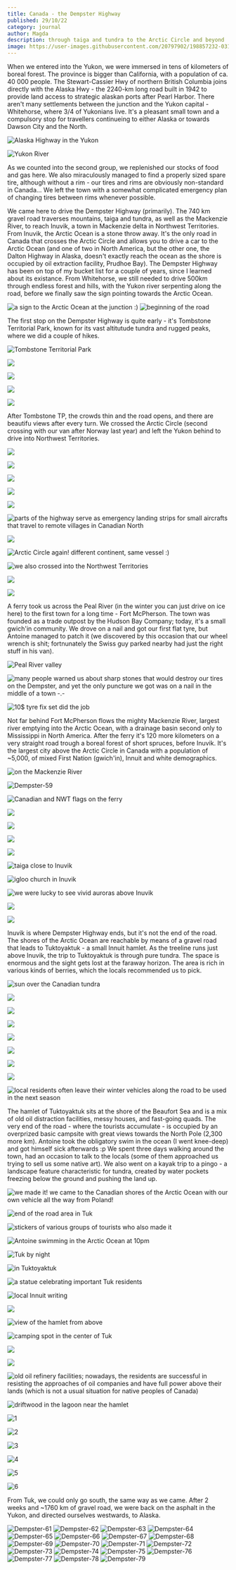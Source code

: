 ```yaml
---
title: Canada - the Dempster Highway
published: 29/10/22
category: journal
author: Magda
description: through taiga and tundra to the Arctic Circle and beyond
image: https://user-images.githubusercontent.com/20797902/198857232-031d9c8d-28ca-4395-81f0-55954b417577.jpg
---
```


When we entered into the Yukon, we were immersed in tens of kilometers of boreal forest. The province is bigger than California, with a population of ca. 40 000 people. The Stewart-Cassier Hwy of northern British Columbia joins directly with the Alaska Hwy - the 2240-km long road built in 1942 to provide land access to strategic alaskan ports after Pearl Harbor. There aren't many settlements between the junction and the Yukon capital - Whitehorse, where 3/4 of Yukonians live. It's a pleasant small town and a compulsory stop for travellers continueing to either Alaska or towards Dawson City and the North.

![Alaska Highway in the Yukon](https://user-images.githubusercontent.com/20797902/198857232-031d9c8d-28ca-4395-81f0-55954b417577.jpg)

![Yukon River](https://user-images.githubusercontent.com/20797902/198857234-4669bd99-d1c6-4283-a75a-5b3dd7b0800d.jpg)

As we counted into the second group, we replenished our stocks of food and gas here. We also miraculously managed to find a properly sized spare tire, although without a rim - our tires and rims are obviously non-standard in Canada... We left the town with a somewhat complicated emergency plan of changing tires between rims whenever possible.

We came here to drive the Dempster Highway (primarily). The 740 km gravel road traverses mountains, taiga and tundra, as well as the  Mackenzie River, to reach Inuvik, a town in Mackenzie delta in Northwest Territories. From Inuvik, the Arctic Ocean is a stone throw away. It's the only road in Canada that crosses the Arctic Circle and allows you to drive a car to the Arctic Ocean (and one of two in North America, but the other one, the Dalton Highway in Alaska, doesn't exactly reach the ocean as the shore is occupied by oil extraction facility, Prudhoe Bay). The Dempster Highway has been on top of my bucket list for a couple of years, since I learned about its existance. From Whitehorse, we still needed to drive 500km through endless forest and hills, with the Yukon river serpenting along the road, before we finally saw the sign pointing towards the Arctic Ocean. 

![a sign to the Arctic Ocean at the junction :)](https://user-images.githubusercontent.com/20797902/198857236-a1457281-866a-499b-a935-c400aead67b8.jpg)
![beginning of the road](https://user-images.githubusercontent.com/20797902/198857237-f5b29bd7-6c1b-45d6-bfcc-62368b5b517e.jpg)

The first stop on the Dempster Highway is quite early - it's Tombstone Territorial Park, known for its vast altitutude tundra and rugged peaks, where we did a couple of hikes.

![Tombstone Territorial Park](https://user-images.githubusercontent.com/20797902/198857243-d5abf3fd-aaf0-42f1-93d8-dbbb40b99170.jpg)

![](https://user-images.githubusercontent.com/20797902/198857267-e4858e93-a48a-4c40-bd0a-5896a52bad83.jpg)

![](https://user-images.githubusercontent.com/20797902/198857272-aea199e2-7562-4d89-9ba7-4b6c86e99b87.jpg)

![](https://user-images.githubusercontent.com/20797902/198857276-fc49b0c9-bbb5-4697-b477-a9652cc25f2c.jpg)

![](https://user-images.githubusercontent.com/20797902/198857278-5d280b78-dc69-438a-9443-30b02356ea32.jpg)


After Tombstone TP, the crowds thin and the road opens, and there are beautifu views after every turn. We crossed the Arctic Circle (second crossing with our van after Norway last year) and left the Yukon behind to drive into Northwest Territories. 

![](https://user-images.githubusercontent.com/20797902/198857280-a6a91ff1-c970-42f7-ae49-1105abdd8b6b.jpg)

![](https://user-images.githubusercontent.com/20797902/198857282-cdd6ffa1-1f63-4853-a0db-f7c275f73ca3.jpg)

![](https://user-images.githubusercontent.com/20797902/198857284-52407cd4-d921-4bd0-b687-dd72f6eb1366.jpg)

![](https://user-images.githubusercontent.com/20797902/198857285-1fcad29e-ef8b-4901-8ea0-7c81ef6e3a36.jpg)

![](https://user-images.githubusercontent.com/20797902/198857286-40272108-8ceb-467d-973f-950f1049421a.jpg)

![parts of the highway serve as emergency landing strips for small aircrafts that travel to remote villages in Canadian North](https://user-images.githubusercontent.com/20797902/198857288-9a684f10-7071-4324-884e-8a2dbfe55d28.jpg)

![](https://user-images.githubusercontent.com/20797902/198857290-ff7e1356-4b23-4ea9-82a8-f1a2a7d53a52.jpg)

![Arctic Circle again! different continent, same vessel :)](https://user-images.githubusercontent.com/20797902/198865914-0a08f90f-9c54-421a-bb31-f86644bf4e94.jpg)

![we also crossed into the Northwest Territories](https://user-images.githubusercontent.com/20797902/198857291-5542d88e-0b35-492f-9589-bf6f7254061d.jpg)

![](https://user-images.githubusercontent.com/20797902/198857294-d928a3eb-fab7-4176-8fff-64e56e315aba.jpg)

![](https://user-images.githubusercontent.com/20797902/198857295-bfe01420-bcfb-496a-9ec6-0238974b0413.jpg)


A ferry took us across the Peal River (in the winter you can just drive on ice here) to the first town for a long time - Fort McPherson. The town was founded as a trade outpost by the Hudson Bay Company; today, it's a small gwich'in community. We drove on a nail and got our first flat tyre, but Antoine managed to patch it (we discovered by this occasion that our wheel wrench is shit; fortnunately the Swiss guy parked nearby had just the right stuff in his van). 

![Peal River valley](https://user-images.githubusercontent.com/20797902/198857297-807aabbe-8630-4914-bc13-23bffc68f76b.jpg)

![many people warned us about sharp stones that would destroy our tires on the Dempster, and yet the only puncture we got was on a nail in the middle of a town -.-](https://user-images.githubusercontent.com/20797902/198857299-4889c883-6ddd-4071-a745-a0802a32a331.jpg)

![10$ tyre fix set did the job](https://user-images.githubusercontent.com/20797902/198857303-1bbe5f34-e318-4163-be87-1d500207dec5.jpg)


Not far behind Fort McPherson flows the mighty Mackenzie River, largest river emptying into the Arctic Ocean, with a drainage basin second only to Mississippi in North America. After the ferry it's 120 more kilometers on a very straight road trough a boreal forest of short spruces, before Inuvik. It's the largest city above the Arctic Circle in Canada with a population of ~5,000, of mixed First Nation (gwich'in), Innuit and white demographics. 

![on the Mackenzie River](https://user-images.githubusercontent.com/20797902/198857306-4156b250-44d5-447b-85d3-90bbe337f87c.jpg)

![Dempster-59](https://user-images.githubusercontent.com/20797902/198857406-ab605959-65de-4ca6-af5b-ab0d302cdb99.jpg)

![Canadian and NWT flags on the ferry](https://user-images.githubusercontent.com/20797902/198857407-6fdc3f1c-808d-4ed2-8a79-185d9bfb4b0f.jpg)

![](https://user-images.githubusercontent.com/20797902/198857395-14c21c26-8cd2-46f8-9a0f-2eff1c9b7090.jpg)

![](https://user-images.githubusercontent.com/20797902/198857399-1e73ee2f-2758-49eb-a74f-366f5c33510b.jpg)

![](https://user-images.githubusercontent.com/20797902/198857402-0a016636-a658-4510-995f-abc9a4104f17.jpg)

![](https://user-images.githubusercontent.com/20797902/198857404-b74d8fbd-26ce-4090-a566-34044b63f90a.jpg)

![taiga close to Inuvik](https://user-images.githubusercontent.com/20797902/198857382-ab554e4e-1ebd-43a6-b41e-0ddaa7d7a1ff.jpg)

![igloo church in Inuvik](https://user-images.githubusercontent.com/20797902/198857385-9b819793-658b-4ea6-bc76-c53eaf50e0c1.jpg)

![we were lucky to see vivid auroras above Inuvik](https://user-images.githubusercontent.com/20797902/198857387-49456612-47be-4e2b-b206-9e2a180c71fd.jpg)

![](https://user-images.githubusercontent.com/20797902/198857390-420f1456-e144-4b3b-a079-fec8a20add0a.jpg)

![](https://user-images.githubusercontent.com/20797902/198857392-7bbc0e28-a1ea-4268-90e6-a3b853e908b1.jpg)

Inuvik is where Dempster Highway ends, but it's not the end of the road. The shores of the Arctic Ocean are reachable by means of a gravel road that leads to Tuktoyaktuk - a small Innuit hamlet. As the treeline runs just above Inuvik, the trip to Tuktoyaktuk is through pure tundra. The space is enormous and the sight gets lost at the faraway horizon. The area is rich in various kinds of berries, which the locals recommended us to pick.

![sun over the Canadian tundra](https://user-images.githubusercontent.com/20797902/198857309-0fc4ba3c-8018-4066-b039-dc807cd94905.jpg)

![](https://user-images.githubusercontent.com/20797902/198857313-7545bc05-b746-4597-a655-b5785d83ad47.jpg)

![](https://user-images.githubusercontent.com/20797902/198857318-b0af405d-3180-482b-9cf3-77b7d383a60f.jpg)

![](https://user-images.githubusercontent.com/20797902/198857367-8d697416-480d-42b2-bcca-5a8f22c1a86c.jpg)

![](https://user-images.githubusercontent.com/20797902/198857370-81ad3a22-9996-4b42-a955-ed29a80d3a62.jpg)

![](https://user-images.githubusercontent.com/20797902/198857375-0317ac9f-f68a-47f2-b9fd-76746016e48a.jpg)

![](https://user-images.githubusercontent.com/20797902/198857366-976e6eaf-12de-48af-a008-4941e6f68c88.jpg)

![](https://user-images.githubusercontent.com/20797902/198857377-7a6e352c-9cee-4dd6-8a33-0852a1429adf.jpg)

![local residents often leave their winter vehicles along the road to be used in the next season](https://user-images.githubusercontent.com/20797902/198857379-addcc986-ae04-4654-8057-5da05ee030fe.jpg)

The hamlet of Tuktoyaktuk sits at the shore of the Beaufort Sea and is a mix of old oil distraction facilities, messy houses, and fast-going quads. The very end of the road - where the tourists accumulate - is occupied by an overprized basic campsite with great views towards the North Pole (2,300 more km). Antoine took the obligatory swim in the ocean (I went knee-deep) and got himself sick afterwards :p We spent three days walking around the town, had an occasion to talk to the locals (some of them approached us trying to sell us some native art). We also went on a kayak trip to a pingo - a landscape feature characteristic for tundra, created by water pockets freezing below the ground and pushing the land up. 

![we made it! we came to the Canadian shores of the Arctic Ocean with our own vehicle all the way from Poland!](https://user-images.githubusercontent.com/20797902/198857320-5e4a5f01-731c-462b-a420-de711e8fbf54.jpg)

![end of the road area in Tuk](https://user-images.githubusercontent.com/20797902/198857329-fe8e53c1-2bac-448c-8b42-2203424c5c86.jpg)

![stickers of various groups of tourists who also made it](https://user-images.githubusercontent.com/20797902/198857332-890ba066-6b11-492d-a49a-83ce4d4b2ccf.jpg)

![Antoine swimming in the Arctic Ocean at 10pm](https://user-images.githubusercontent.com/20797902/198857334-ebcfaa79-3c37-4df6-bb63-6ef3c9349a63.jpg)

![Tuk by night](https://user-images.githubusercontent.com/20797902/198857335-3a86f082-8c87-4717-97e9-08708640caf6.jpg)

![in Tuktoyaktuk](https://user-images.githubusercontent.com/20797902/198857346-fa2b6bb0-f61d-454b-825b-4c01ae49a7da.jpg)

![a statue celebrating important Tuk residents](https://user-images.githubusercontent.com/20797902/198857339-6381a733-d343-4153-a263-d0f271899654.jpg)

![local Innuit writing](https://user-images.githubusercontent.com/20797902/198857344-52c3688d-5484-49f7-9b97-6116673453d5.jpg)

![](https://user-images.githubusercontent.com/20797902/198857350-3839fcd4-9137-4d0f-bb2c-86e1a1f1db4e.jpg)

![view of the hamlet from above](https://user-images.githubusercontent.com/20797902/198857351-5bded6ef-5f2e-437f-b425-3b8a60febf9c.jpg)

![camping spot in the center of Tuk](https://user-images.githubusercontent.com/20797902/198857352-312cb9fd-6caf-4c30-8262-a31fad177072.jpg)

![](https://user-images.githubusercontent.com/20797902/198857356-323a1ef0-2ba0-4720-b932-be053db23c00.jpg)

![](https://user-images.githubusercontent.com/20797902/198857359-aaffe601-9f33-4412-a24d-7ec10cd10b83.jpg)

![old oil refinery facilities; nowadays, the residents are successful in resisting the approaches of oil companies and have full power above their lands (which is not a usual situation for native peoples of Canada)](https://user-images.githubusercontent.com/20797902/198857361-9ff8b5bb-2114-4e6d-90c1-0092dffcc7ad.jpg)

![driftwood in the lagoon near the hamlet](https://user-images.githubusercontent.com/20797902/198857363-26365962-0e5a-4819-aafc-3cd306c90577.jpg)

![1](https://lh3.googleusercontent.com/Enyc7J8AmH2h3mv-Fw1EJS17-Vb_GuqOgB320AgchkNuNEvnHmzwkFsfYZwydzY_FVjy-wLP4vTJJZA0UGYV7dGjVop9wV5L8UBnrxS-msvvXeqB1Qx7xXlvjJoNeSZsVDlyn7DxT2Ps56h9Nq014NsP1cypYayd9nRyDmP3G5BX5F1i6Ey-4356DaDoOujy6375yj1Ab5gTppcRwyOeJ63paafybC8qHvmyYbp1ZGxkgL5OJ18RO94el18KK69P-mSio29__aESQCNa6m4fSnVWoEmT-soYP72T-7iZxG4d-RstvqnPjfG9c53cmQiWCP6RL1_7Pp76ZiqQpt_IajQrgr0tQvsSpMyH-0swg5JFnC09qFm4JtIihoSR6nXgTl0JZdsQJuwN8-7DL1hSoLHBerZpxmve2-jY9o0EfTh1AbaZbYfOahlaJuNZmatNlRcdPJz86IWXVXZ1a1V1OrBZAmyfdZRVlZOFJ2Up_urwNU1hJxhSWkzNqnEXTjbsUwn-rRl3u4dHLJHJ4Asm1IBdUx4zPV27ceM2xLvII34Yn-i6przXt2Ku2BQsELP74KqHr2Hx_i_6_pFL0Ar456_HAGhDbAVN_H8iX5nR-P31FeYShJKooYg3x9U5uGh5KQclUdIFadkkiHoZ8tdluHxcj5FwUdBc2hSNcqsfxVIOf_e0ka876AkFvZvntZmepMSZkAyjvgsdRdZQqBP1hvmjVSI5J2ln12oNWIjIway9fVfUiQgpaDPwtzPX_h4NB1OITPsHJsoA7CjJxMso2Zh3uxdQj21Q-w-fJYb8CWXwv_6AOajSDflCq0PTFrmNjq32DEnaHUd_oySZ4nCbBfd1KMW6hif3XLVd_iLJT3vpjyjC-jEXlLcg-ccylMQlF2rp9m61oKkm7ynYuOr25Ju4BzeOYR_K-oun-UH6KFHRXHl_8HvFhrQoYDe0j0-NRJtcttw1J5LLgGIKFotQxY7Ib2rY9rw8hBwpcb_EEA=w1500-h1000-no)

![2](https://lh3.googleusercontent.com/zDEW_NAzkV7rDxPtbduwNmhRi-VYEkDBlVy3PXbMpcWN-j3ehyunwJGbPNAt75Y_ly1mtsilMv-VYbWD3XBXwQklZCWIwUeczft8nNpjGsn8yiyVRuOmMMpveZKvOOhLIYUelSVMqi2PGNw90TPuwxYVBuL2mu9T0CGx79qetZca5RUKc3D1RRTSmYSLBH7HYYEfzkQZ4VelDklxDs0UypXDaP3u7HP3c5uqLupXbSuH0PCxiPEqBcklMkSIafwKlZKE_hTQGwwyj_EV0gZF70106xcZ-e62jr44_LUOhINRD3MxrS_9sJStjscsdoPhG0lVmBghxoHv1EsD4PdaYYFJhofOYuyDykHFRvT74G6PxiUogK3kBwTtad_z97xIT1K0poNkpYUf7s0zj9ii5CzKsxj0n61J4ivT5gF5zbSmVJIHMInMYpbN5Sgo2gdgYRXRF0RtxXeHnb2H0azRnADkj85jtco7a9P-OmgjPODPHEFLmjw2Meq3cF4LDfDRIe5u1Pv2eUxdy39clpL4NsYip2vlCjeJy6NPyEhPYByXw8V_m7uasknPb0IqBN85k_2PKdDdwF9qVV5Feif9BN8fJPZYFKEmWyFQj01zXgkUXIj5_1UKRXdDaEuuw6YlAOUAlEfYrfyzl7m12kuK8SvPCmxoQjqzjcSL1jo5LNhb-crrZyqnC0r2dGNSx0KDiwy5GTXbw4dZMWv6afB2nxrLh27lS6f7v8lJ_aEldvdGBm6einpuECnmW4NXd7rURU25dejmeradoJ-UaCMMztr97JyxCYRK5tVgHXfPzqPDyw9xXlWucwuBWxv8P37QdMKd8VR9d7InTdzqauLuumxOFf6xmlpyHINViidTA8iwJYqcEc_tZ4_3UrLzXSWo2uhccevYTkfxQbB_nrFj1vFp2sXSaurGbWVtfXgQ3Nml9Qz3M0miXcpg7nX32sgfPDGEaHKc2xeFXRmGMyx3qfwqdGvNWbvduPzPBn85yg=w1500-h1000-no)

![3](https://lh3.googleusercontent.com/CIdxW-A719XgpusEggwQxGXQOUPRRUa0YfeU80gbV_HgqpQEadyde-jbkA6MmixQkEzB9FE2aPXfwg9sTe5QdewWXY0tRO9lM7bKA0atLTG96SJzkKuiQamr1IqSZD4cG0XR2TcXWFNFFd5ftTXV_v4UCeX_4aIVhP7hTIdn0rZDNtgCMwHv5hyDN7ccR7q0KkPkPz7LI3RcHwpzZwm6JS50BY0JX60RIEYaP7q6OjqDzNmDbsxNht39n3mhzlrcORHQyTYvlhsoC6ImC8fU4AFumZ7Mm1CU38lSS0Ci6Y92p9SX2ymXG4NNDPm2HkOm5bVuscBzRZeqOU9sqmER07U-DiN4nJv9EaaQwW0nU1UiOLff-h_g-EzW5ZbcFLC8YEgHuwazjmLsig5D9Gsvk81sFMTzL4MIKjrY6yiJYlm8GlqZpotKLGK2kypuRgSYl-Dnjprf8zYyEqYn_3pEYLdaeeEwFyvHLA0nYyyyUTrpxXCnbYiyfgOkAby47fjawxLyb9QXOBW0PzobWEWw7pozFYYmPSrYtKyIaL7rf1RSwxkMmtUfRy9WW_xccplhcHid8VWUonmhec4CL6yjeY1qM8luOMunv5j0Z1HU_yePFQgLRJMeXVhKiG5BIdBcog-oek9ZMHrPVaXfcQx7AdWh5t1bm7fDV8-n1Bth9Fcn9ICK3ksswa5EZ9NcS7txogv5p68pZ-le6RGQNuEwuuLuH8r5xUylnuihuRPonUegpmAuyyKSofDlol7qlI_AELRec806F23kGOXVx476klZa9U9IJuVQE8Kbl1Cy_k9Nrk-KvJs7ace_NDmIar4YQcjeXBPQYdJpd3KKqsnF-_lD7EDUUQ5H8ulGFzvkrb27aOn59AN5ROTnm7I0BwMe8aXuKhhpWsvan8SgFdPZX2YGDf3PKETvzzN8F2mjvvwDewZGD8VCFRBJ0Mb29ZH1d2RGu-rUyaydUQbYWyL6yu7DEc7X8-gDw9RSEnCuXw=w1500-h1000-no)

![4](https://lh3.googleusercontent.com/dMh4FJfH0m3oEpBDFdhGS337YBpq8_Kk37215Tgs5EHWjpHgU1oXO_pr9WS6GRnvHAtn5RSoKgCEp6VEZcDbzWEMJKxuRCARUKx3RWweQu1exUfD_e9ZrJihctFWz1pYLwW7u1ucnNHJEL95N0ebkfXIVQr8l7pDL44MTtqtRFFdOEoihQg3rflRjAe1s5HjbNyhTVyn1GKOILtpodJXGPSV-b83wImLM_9MAekk1ZFcgfHoLlf1tx2IcrTdVuRn9RXtndt6PainFLNZ3Nb2YNGePSUW8CngVqEDVx4ukaQwqvqk_0CcYGkBEFhrPVO8MsKWYCBPa6jIJGTf-hOoCFJRhIvNLumvEiA1qJkUKgENVWqCWSzStw5gEtdYnkZRZA9dmvXtnNkj6GKfKNf6fiKgDkyQnC2h6Akz7kb7EubLovZMtvvXH4w4d8a5Sj-1HAZbwwzNvkvTaqVz4_ZwuGX2oY0pS_oXKcTmDa7auIoiEMFc7-AMrsMzRmITb1BlGXDSimxj2ym9HZGDDuVv8osljAsEfRlW08e8KdsiPIrL0hAp2qw9Yg1m6xGIOdRjhR85pijF4tVukP78PaWCSBxVoKsk_dPelJ_lrJty1Wgvl-Ig0ywDjU7D2aHpTfqHjRr8X55jfCtpWQe5gAM93WudtkI5GHvI5paHVCeDqchlF55N1dR3YxSFTJ4j5kTdcZoYG2Uq3TkC3LaTW4wyLm1ajMqYpXupI9lj-XCwwHQD92nmRo_QyhuvK-domfo6NEoayfkBM3DCoHQA9Ej9RvjlsOu0A-ENd5PH3EnZqTcsH9SopIlm1RI3AhvczfBc2nyZgpAADndB_iqonuzM92KzOaPKBjTgAVF3MgjD1F8mkH_IplPDgk4w9QLKUTTyMA4vl-yt3I0I0CaTwViL7fD0q1Cp8Y7WIq29u_AdBi-Dx1oDVy9v4svjsHgn8gyBCrSM5F7kmyqh1DBnv3Lp9Z2mkULlVwVT-1mOBRK7jg=w1500-h1000-no)

![5](https://lh3.googleusercontent.com/wM4-w4WcamwCAQviLiPmjlZmDXFIoRoYGUZebOnRrPXwv3Pb0bSCGWkMb2j3gNBpbng_mhLdRK1Gg3BHixamKFKVxWowpv57VLGUlMsemdkWqzA4FNbue6a2hcU22PMnannPGzHB8cNc5TUysvroq5u9G0pcAm3fE_NvaGRDyfx1JoBF1b7mryfcJn_cXLztREsp5FdV22OWMdEeBBCafCiuIy6T9WSnSUw5nx-s2dqaHRyOwXaKPO0xVdUDLtIfvRm5I1ZlVAKtovhHSkr7c7TLdPZ1w04h-cqY_8NxwE2853RKS1R9FtohtMb0qxonEaYvGnhFItxdl-1oOhPjhQSEOgBlT3VRoF4MCh1NMJBgnQKtBIH7GIBlcKi0wY1sIQ4WQvjbEHvMlriP03pMeOUk_8Hymg0A3Mes8FMEYU-1ls2S-qGpWe04ZO0dEzaWqJmGVHkQjbExiNHp6WSqBTJIldHfLfJ8Y0O22tj1M0rsyW5TOCExBXFgq-8FPnIWy8PpuJ9uaDIoX70xN0NVJu8CgqhX2EDUajhcZAhlnY6YWkXAZwRN4J8V2vpujbF523EzaCZ9r8kgQcinQl2VdIUBJpbAARPpiN6e2O1FfNj8IBUmdCag8bWXJYKdSSxPQDltFEQjP5rLu4XTMIaXRIKra0iS8PWbNj4_asp7_zyIIj9hjzhSZb2Gzi1vQtRASzqTQ--vxgwx8JUQl8Qhmo6RVvDePZUyYlNF38ITPGD2UdkYi37SNnEqepxUdMgW_0QbW317GFXlSNwa_PzD4nBiOQn2AvDSJFLoQ30NB4O7xD-KtVZJYcyKNJByI6JVR38d5M__yUxc3RMJ93NWKHmksryqtH94AdsSRikW-ewaKwFO_L8UJsVTjfgT1-aD24JNq14RHUGrdPnykhSGGfMucD6beHfZsl410x3BBaGiEKxS27g5gi7Av0fAnGewxbHr-SKPLOU0ivXuvnhChn4b0Wk-_6gk_UW-B1_hUQ=w1500-h1000-no)

![6](https://lh3.googleusercontent.com/BGNeMNhwTnyjrku0k8ewffGg4gPHIyqH-lICxmighcXVp1IHp5wiGhQ5EmimLcZz1NNFGsAAhiPGpmPjuH-skJ23Y5wWf43qM2YZN9BrURDkOKnW88GgDRDapDyow90lsntWYEv9ohV9QRfWKZt6Wo38V8KAGpnd3BqBdMJOy7-s5rU124AU2u9VA8YhcP6ndNFcFKJdMfh2c4yZPs-3w_7p3KTZXDEoqj1u3D2SSTb-STT8dMsTdWhBLto1GDX72gjdRkHMhMptZyiM2hcP77bHt69hEgU6yk7DuodNHrMI2Nqe_60d3cB8U8wz0eyjo4xuPf38xHgpX8mzcg_E8mVS6UzMsUN_UMmxX94vVY80P9GaOCxmB9pAc3iHjxr382L6VFQQ-VIPXQRl8EuXt1-VqyHSe5EHeFNR37RlgsGLWCNLF4z-kNI6Lgf9lCBJJwwGleMeoNSLI2HuRawg4sA-9QEPk7kM3XOPTu9dZym3T2x4N1P-UhTt_twg8xlbcJmsasZzStyxoNcUqi3UY_-1Cv0x2lmfQgr-3RvRb8vlZN1jNnVawHFA3JkS3DU2C5MXlApK_trThl7aXug4JMAr_Hqhmt7x0woqA6rzgJmaP7XLcp6wJYPR7mcPADXr6Epd8k-a1xw_GRIEX2iCnSc3Hn8FQ23gpvimEpG-Vh6GckIf45ie1HceCQDssGRqpoqNjv8LkITbHXYI1tWHCu3tNsCZWIT-g9wCtIyLhOjlL0EyNDI0MmOo54bEC2rXuFGcbPsNhYXwHpdO8ZMVCnEHi3743CLr8zOERAZOaM3wwTGW6ZytY2cDsTblKvoAQiycnnCoIVuRqz9aDca3NpVuCIp3vg0u77-13xRz7iBnB0mVfom6uSfF0F1lqSYkk-l2ZD2Mr5T3e2lMFYgT09a1iVUsyxJyckAh6NCD0u6L_WCTjXIzbtFhC6UeoN_v9Aa7JD9Sjm0cUE-u0gP-AkMDdQ2KzR72spSO0lS-zQ=w1500-h1000-no)


From Tuk, we could only go south, the same way as we came. After 2 weeks and ~1760 km of gravel road, we were back on the asphalt in the Yukon, and directed ourselves westwards, to Alaska.

![Dempster-61](https://user-images.githubusercontent.com/20797902/198857408-953da224-9b2b-441c-8643-24daa8d5885f.jpg)
![Dempster-62](https://user-images.githubusercontent.com/20797902/198857412-0ac0c84d-ebc9-4968-81b4-ac16fddcc688.jpg)
![Dempster-63](https://user-images.githubusercontent.com/20797902/198857413-5cbb6cce-7984-494e-a11c-ef26886dfb34.jpg)
![Dempster-64](https://user-images.githubusercontent.com/20797902/198857414-af2c4d71-1df8-46f6-bccb-802e835c6518.jpg)
![Dempster-65](https://user-images.githubusercontent.com/20797902/198857416-9493eb5c-8e58-4539-b5f1-25bacf01e6c3.jpg)
![Dempster-66](https://user-images.githubusercontent.com/20797902/198857419-e2204fe0-773c-4e13-8e24-031256c97cee.jpg)
![Dempster-67](https://user-images.githubusercontent.com/20797902/198857420-b5a15948-f747-4910-bf1b-1ed92286e94a.jpg)
![Dempster-68](https://user-images.githubusercontent.com/20797902/198857422-cb7a51af-a5ce-4f4f-acbb-4cf47a01e986.jpg)
![Dempster-69](https://user-images.githubusercontent.com/20797902/198857425-d11a9cb9-019c-4eb0-92f7-3292ed6b4cf6.jpg)
![Dempster-70](https://user-images.githubusercontent.com/20797902/198857427-48050645-fc73-4da8-aaf3-05b604290529.jpg)
![Dempster-71](https://user-images.githubusercontent.com/20797902/198857428-e8b554b3-a6b0-4c2f-96e4-17c0de855f62.jpg)
![Dempster-72](https://user-images.githubusercontent.com/20797902/198857431-1faf88f5-2e42-4c8f-a6bd-e70a4d98309a.jpg)
![Dempster-73](https://user-images.githubusercontent.com/20797902/198857433-48801bdc-b20d-4b58-87ee-539776a3477e.jpg)
![Dempster-74](https://user-images.githubusercontent.com/20797902/198857436-a2634941-dbd1-406c-90f5-d5d5e5e99615.jpg)
![Dempster-75](https://user-images.githubusercontent.com/20797902/198857437-0341ac5e-bf65-420b-ab6f-238410d8c58b.jpg)
![Dempster-76](https://user-images.githubusercontent.com/20797902/198857438-2feb1ed2-d4c1-4c61-90db-4cbe15c1530f.jpg)
![Dempster-77](https://user-images.githubusercontent.com/20797902/198857439-e7bfd140-9aec-4e3d-ad16-51d81a906b64.jpg)
![Dempster-78](https://user-images.githubusercontent.com/20797902/198857440-4fb084b9-c457-4e5c-8be3-7a6a66b7579d.jpg)
![Dempster-79](https://user-images.githubusercontent.com/20797902/198857442-41fd772a-a431-401c-91a3-0f32ef601b1f.jpg)
